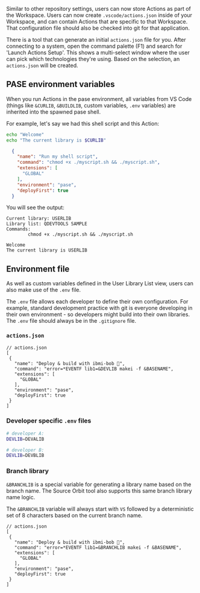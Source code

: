 Similar to other repository settings, users can now store Actions as part of the Workspace. Users can now create `.vscode/actions.json` inside of your Workspace, and can contain Actions that are specific to that Workspace. That configuration file should also be checked into git for that application.

There is a tool that can generate an initial `actions.json` file for you. After connecting to a system, open the command palette (F1) and search for 'Launch Actions Setup'. This shows a multi-select window where the user can pick which technologies they're using. Based on the selection, an `actions.json` will be created.

## PASE environment variables

When you run Actions in the pase environment, all variables from VS Code (things like `&CURLIB`, `&BUILDLIB`, custom variables, `.env` variables) are inherited into the spawned pase shell.

<!-- panels:start -->

<!-- div:left-panel -->

For example, let's say we had this shell script and this Action:

```sh
echo "Welcome"
echo "The current library is $CURLIB"
```

```json
  {
    "name": "Run my shell script",
    "command": "chmod +x ./myscript.sh && ./myscript.sh",
    "extensions": [
      "GLOBAL"
    ],
    "environment": "pase",
    "deployFirst": true
  }
```

<!-- div:right-panel -->

You will see the output:

```
Current library: USERLIB
Library list: QDEVTOOLS SAMPLE
Commands:
		chmod +x ./myscript.sh && ./myscript.sh

Welcome
The current library is USERLIB
```

<!-- panels:end -->

## Environment file

As well as custom variables defined in the User Library List view, users can also make use of the `.env` file.

The `.env` file allows each developer to define their own configuration. For example, standard development practice with git is everyone developing in their own environment - so developers might build into their own libraries. The `.env` file should always be in the `.gitignore` file.

<!-- panels:start -->

<!-- div:left-panel -->

### `actions.json`

```jsonc
// actions.json
[
 {
   "name": "Deploy & build with ibmi-bob 🔨",
   "command": "error=*EVENTF lib1=&DEVLIB makei -f &BASENAME",
   "extensions": [
     "GLOBAL"
   ],
   "environment": "pase",
   "deployFirst": true
 }
]
```

<!-- div:right-panel -->

### Developer specific `.env` files

```sh
# developer A:
DEVLIB=DEVALIB
```

```sh
# developer B:
DEVLIB=DEVBLIB
```

<!-- panels:end -->

### Branch library

`&BRANCHLIB` is a special variable for generating a library name based on the branch name. The Source Orbit tool also supports this same branch library name logic.

The `&BRANCHLIB` variable will always start with `VS` followed by a deterministic set of 8 characters based on the current branch name.

```jsonc
// actions.json
[
 {
   "name": "Deploy & build with ibmi-bob 🔨",
   "command": "error=*EVENTF lib1=&BRANCHLIB makei -f &BASENAME",
   "extensions": [
     "GLOBAL"
   ],
   "environment": "pase",
   "deployFirst": true
 }
]
```